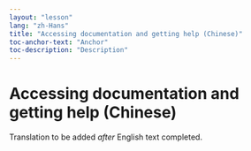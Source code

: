 ```yaml
---
layout: "lesson"
lang: "zh-Hans"
title: "Accessing documentation and getting help (Chinese)"
toc-anchor-text: "Anchor"
toc-description: "Description"
---
```


# Accessing documentation and getting help (Chinese)

Translation to be added _after_ English text completed.
